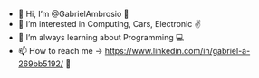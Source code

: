 - 👋 Hi, I’m @GabrielAmbrosio 🧉
- 👀 I’m interested in Computing, Cars, Electronic ✌ 
- 🌱 I’m always learning about Programming 💻
- 📫 How to reach me -> https://www.linkedin.com/in/gabriel-a-269bb5192/ 📧 

<!---
GabrielAmbrosio/GabrielAmbrosio is a ✨ special ✨ repository because its `README.md` (this file) appears on your GitHub profile.
You can click the Preview link to take a look at your changes.
--->
